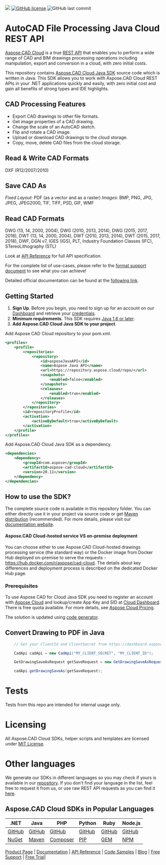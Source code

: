 ![](https://img.shields.io/badge/api-v3.0-lightgrey)  [![GitHub license](https://img.shields.io/github/license/aspose-cad-cloud/aspose-cad-cloud-dotnet)](https://github.com/aspose-cad-cloud/aspose-cad-cloud-dotnet/blob/master/LICENSE) ![GitHub last commit](https://img.shields.io/github/last-commit/Aspose-cad-Cloud/aspose-cad-cloud-dotnet)
# AutoCAD File Processing Java Cloud REST API
[Aspose.CAD Cloud](https://products.aspose.cloud/cad) is a true [REST API](https://apireference.aspose.cloud/cad/) that enables you to perform a wide range of CAD and BIM drawings processing operations including manipulation, export and conversion in a cloud, with zero initial costs.

This repository contains [Aspose.CAD Cloud Java SDK](https://products.aspose.cloud/cad/java) source code which is written in Java. This SDK allows you to work with Aspose.CAD Cloud REST APIs in your .NET applications quickly and easily, with zero initial cost and gain all benefits of strong types and IDE highlights.

## CAD Processing Features
- Export CAD drawings to other file formats.
- Get image properties of a CAD drawing.
- Change the scale of an AutoCAD sketch.
- Flip and rotate a CAD image.
- Upload or download CAD drawings to the cloud storage.
- Copy, move, delete CAD files from the cloud storage.

## Read & Write CAD Formats
DXF (R12/2007/2010)

## Save CAD As
*Fixed Layout*: PDF (as a vector and as a raster)
*Images*: BMP, PNG, JPG, JPEG, JPEG2000, TIF, TIFF, PSD, GIF, WMF

## Read CAD Formats
DWG (13, 14, 2000, 2004), DWG (2010, 2013, 2014), DWG (2015, 2017, 2018), DWT (13, 14, 2000, 2004), DWT (2010, 2013, 2014), DWT (2015, 2017, 2018), DWF, DGN v7, IGES (IGS), PLT, Industry Foundation Classes (IFC), STereoLithography (STL)

Look at [API Reference](https://apireference.aspose.cloud/cad/) for full API specification.

For the complete list of use-cases, please refer to the [format support document](https://docs.aspose.cloud/cad/supported-file-formats/) to see what you can achieve!

Detailed official documentation can be found at the [following link](https://docs.aspose.cloud/cad/).

## Getting Started

1. **Sign Up**. Before you begin, you need to sign up for an account on our [Dashboard](https://dashboard.aspose.cloud/) and retrieve your [credentials](https://dashboard.aspose.cloud/#/apps).
2. **Minimum requirements**. This SDK requires [Java 1.6 or later](https://java.com/download/).
3. **Add Aspose.CAD Cloud Java SDK to your project**.

Add Aspose CAD Cloud repository to your pom.xml.
```xml
<profiles>
    <profile>
        <repositories>
            <repository>
                <id>asposeJavaAPI</id>
                <name>Aspose Java API</name>
                <url>https://repository.aspose.cloud/repo/</url>
                <snapshots>
                    <enabled>false</enabled>
                </snapshots>
                <releases>
                    <enabled>true</enabled>
                </releases>
            </repository>
        </repositories>
        <id>repositoryProfile</id>
        <activation>
            <activeByDefault>true</activeByDefault>
        </activation>
    </profile>
</profiles>
```

Add Aspose.CAD Cloud Java SDK as a dependency.
```xml
<dependencies>
    <dependency>
        <groupId>com.aspose</groupId>
        <artifactId>aspose-cad-cloud</artifactId>
        <version>20.11</version>
    </dependency>
</dependencies>
```

## How to use the SDK?

The complete source code is available in this repository folder. You can either directly use it in your project via source code or get [Maven distribution](https://repository.aspose.cloud/repo/com/aspose/aspose-cad-cloud/) (recommended). For more details, please visit our [documentation website](https://docs.aspose.cloud/cad/available-sdks/).

#### Aspose.CAD Cloud-hosted service VS on-premise deployment
You can choose either to use Aspose.CAD Cloud-hosted drawings processing service (the standard way) or the Docker image from Docker Hub deployed on-premise to serve the requests - https://hub.docker.com/r/aspose/cad-cloud.
The details about key differences and deployment process is described on the dedicated Docker Hub page.

### Prerequisites

To use Aspose CAD for Cloud Java SDK you need to register an account with [Aspose Cloud](https://www.aspose.cloud/) and lookup/create App Key and SID at [Cloud Dashboard](https://dashboard.aspose.cloud/#/apps). There is free quota available. For more details, see [Aspose Cloud Pricing](https://purchase.aspose.cloud/pricing).

The solution is updated using [code generator](https://github.com/aspose-CAD-cloud/aspose-CAD-cloud-codegen).

## Convert Drawing to PDF in Java

```java
	// Get your ClientId and ClientSecret from https://dashboard.aspose.cloud (free registration required).

	CadApi cadApi = new CadApi("MY_CLIENT_SECRET", "MY_CLIENT_ID");

	GetDrawingSaveAsRequest getSaveRequest = new GetDrawingSaveAsRequest("sample.dxf", "pdf", "InputFolder", "output.pdf", "Storage Name");

	cadApi.getDrawingSaveAs(getSaveRequest);
```

# Tests
Tests from this repo are intended for internal usage only.

# Licensing
All Aspose.CAD Cloud SDKs, helper scripts and templates are licensed under [MIT License](LICENSE).

# Other languages
We generate our SDKs in different languages so you may check if yours is available in our [repository](https://github.com/aspose-cad-cloud). If you don't find your language in the list, feel free to request it from us, or use raw REST API requests as you can find it [here](https://products.aspose.cloud/cad/curl).

## Aspose.CAD Cloud SDKs in Popular Languages

| .NET | Java | PHP | Python | Ruby | Node.js |
|---|---|---|---|---|---|
| [GitHub](https://github.com/aspose-cad-cloud/aspose-cad-cloud-dotnet) | [GitHub](https://github.com/aspose-cad-cloud/aspose-cad-cloud-java) | [GitHub](https://github.com/aspose-cad-cloud/aspose-cad-cloud-php) | [GitHub](https://github.com/aspose-cad-cloud/aspose-cad-cloud-python) | [GitHub](https://github.com/aspose-cad-cloud/aspose-cad-cloud-ruby)  | [GitHub](https://github.com/aspose-cad-cloud/aspose-cad-cloud-nodejs) |
| [NuGet](https://www.nuget.org/packages/Aspose.cad-Cloud/) | [Maven](https://repository.aspose.cloud/webapp/#/artifacts/browse/tree/General/repo/com/aspose/aspose-cad-cloud) | [Composer](https://packagist.org/packages/aspose/aspose-cad-cloud) | [PIP](https://pypi.org/project/aspose.cad-cloud/) | [GEM](https://rubygems.org/gems/aspose_cad_cloud)  | [NPM](https://www.npmjs.com/package/@asposecloud/aspose-cad-cloud) |

[Product Page](https://products.aspose.cloud/cad/java) | [Documentation](https://docs.aspose.cloud/display/cadcloud/Home) | [API Reference](https://apireference.aspose.cloud/cad/) | [Code Samples](https://github.com/aspose-cad-cloud/aspose-cad-cloud-java) | [Blog](https://blog.aspose.cloud/category/cad/) | [Free Support](https://forum.aspose.cloud/c/cad) | [Free Trial](https://dashboard.aspose.cloud/#/apps)|
